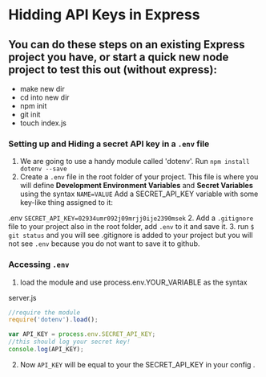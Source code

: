 # Hidding API Keys in Express

## You can do these steps on an existing Express project you have, or start a quick new node project to test this out (without express):
- make new dir
- cd into new dir
- npm init
- git init
- touch index.js

### Setting up and Hiding a secret API key in a ```.env``` file

1. We are going to use a handy module called 'dotenv'. Run ```npm install dotenv --save```
1. Create a ```.env``` file in the root folder of your project. This file is where you will define **Development Environment Variables** and **Secret Variables** using the syntax ```NAME=VALUE``` Add a SECRET_API_KEY variable with some key-like thing assigned to it:

  .env
    ```
    SECRET_API_KEY=02934umr092j09mrjj0ije2390msek
    ```
2. Add a ```.gitignore``` file to your project also in the root folder, add ```.env``` to it and save it.
3. run ```$ git status``` and you will see .gitignore is added to your project but you will not see ```.env``` because you do not want to save it to github.

### Accessing ```.env```

1. load the module and use process.env.YOUR_VARIABLE as the syntax

  server.js
  ```js
  //require the module
  require('dotenv').load();

  var API_KEY = process.env.SECRET_API_KEY;
  //this should log your secret key!
  console.log(API_KEY);
  ```

2. Now ```API_KEY``` will be equal to your the SECRET_API_KEY in your config .

